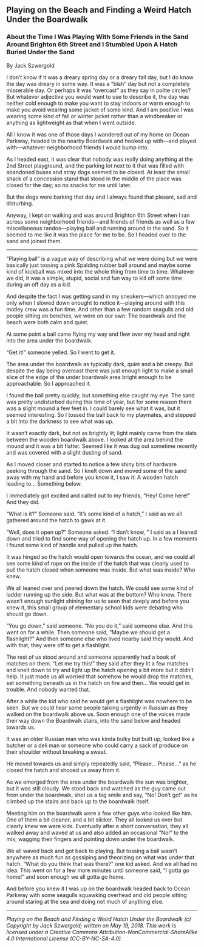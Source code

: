 ## Playing on the Beach and Finding a Weird Hatch Under the Boardwalk
### About the Time I Was Playing With Some Friends in the Sand Around Brighton 6th Street and I Stumbled Upon A Hatch Buried Under the Sand

By Jack Szwergold

I don’t know if it was a dreary spring day or a dreary fall day, but I do know the day was dreary in some way. It was a “blah” day but not a completely misserable day. Or perhaps it was “overcast” as they say in polite circles? But whatever adjective you would want to use to describe it, the day was neither cold enough to make you want to stay indoors or warm enough to make you avoid wearing some jacket of some kind. And I am positive I was wearing some kind of fall or winter jacket rather than a windbreaker or anything as lightweight as that when I went outside.

All I know it was one of those days I wandered out of my home on Ocean Parkway, headed to the nearby Boardwalk and hooked up with—and played with—whatever neighborhood friends I would bump into.

As I headed east, it was clear that nobody was really doing anything at the 2nd Street playground, and the parking lot next to it that was filled with abandoned buses and stray dogs seemed to be closed. At least the small shack of a concession stand that stood in the middle of the place was closed for the day; so no snacks for me until later.

But the dogs were barking that day and I always found that plesant, sad and disturbing.

Anyway, I kept on walking and was around Brighton 6th Street when I ran across some neighborhood friends—and friends of friends as well as a few miscellaneous randos—playing ball and running around in the sand. So it seemed to me like it was the place for me to be. So I headed over to the sand and joined them.

***

“Playing ball” is a vague way of describing what we were doing but we were basically just tossing a pink Spalding rubber ball around and maybe some kind of kickball was mixed into the whole thing from time to time. Whatever we did, it was a simple, stupid, social and fun way to kill off some time during an off day as a kid.

And despite the fact I was getting sand in my sneakers—which annoyed me only when I slowed down enought to notice it—playing around with this motley crew was a fun time. And other than a few random seagulls and old people sitting on benches, we were on our own: The boardwalk and the beach were both calm and quiet. 

At some point a ball came flying my way and flew over my head and right into the area under the boardwalk.

“Get it!” someone yelled. So I went to get it.

The area under the boardwalk as typically dark, quiet and a bit creepy. But despite the day being overcast there was just enough light to make a small slice of the edge of the under boardwalk area bright enough to be approachable. So I approached it.

I found the ball pretty quickly, but something else caught my eye. The sand was pretty undisturbed during this time of year, but for some reason there was a slight mound a few feet in. I could barely see what it was, but it seemed interesting. So I tossed the ball back to my playmates, and stepped a bit into the darkness to see what was up.

It wasn’t exactly dark, but not as brightly lit; light mainly came from the slats between the wooden boardwalk above. I looked at the area behind the mound and it was a bit flatter. Seemed like it was dug out sometime recently and was covered with a slight dusting of sand.

As I moved closer and started to notice a few shiny bits of hardware peeking through the sand. So I knelt down and moved some of the sand away with my hand and before you know it, I saw it: A wooden hatch leading to… Something below.

I immediately got excited and called out to my friends, “Hey! Come here!” And they did.

“What is it?” Someone said. “It’s some kind of a hatch,” I said as we all gathered around the hatch to gawk at it.

“Well, does it open up?” Someone asked. “I don’t know, ” I said as a I leaned down and tried to find some way of opening the hatch up. In a few moments I found some kind of handle and pulled up the hatch.

It was hinged so the hatch would open towards the ocean, and we could all see some kind of rope on the inside of the hatch that was clearly used to pull the hatch closed when someone was inside. But what was inside? Who knew.

We all leaned over and peered down the hatch. We could see some kind of ladder running up the side. But what was at the bottom? Who knew. There wasn’t enough sunlight shining for us to seen that deeply and before you knew it, this small group of elementary school kids were debating who should go down.

“You go down,” said someone. “No you do it,” said someone else. And this went on for a while. Then someone said, “Maybe we should get a flashlight?” And then someone else who lived nearby said they would. And with that, they were off to get a flashlight.

The rest of us stood around and someone apparently had a book of matches on them. “Let me try this!” they said after they lit a few matches and knelt down to try and light up the hatch opening a bit more but it didn’t help. It just made us all worried that somehow he would drop the matches, set something beneath us in the hatch on fire and then… We would get in trouble. And nobody wanted that.

After a while the kid who said he would get a flashlight was nowhere to be seen. But we could hear some people talking urgently in Russian as they walked on the boardwalk above us. Soon enough one of the voices made their way down the Boardwalk stairs, into the sand below and headed towards us.

It was an older Russian man who was kinda bulky but built up; looked like a butcher or a deli man or someone who could carry a sack of produce on their shoulder without breaking a sweat.

He moved towards us and simply repeatedly said, “Please… Please…” as he closed the hatch and shooed us away from it.

As we emerged from the area under the boardwalk the sun was brighter, but it was still cloudy. We stood back and watched as the guy came out from under the boardwalk, shot us a big smile and say, “No! Don’t go!” as he climbed up the stairs and back up to the boardwalk itself.

Meeting him on the boardwalk were a few other guys who looked like him. One of them a bit cleaner, and a bit slicker. They all looked us over but clearly knew we were kids. Eventually after a short conversation, they all walked away and waved at us and also added an occasional “No!” to the mix; wagging their fingers and pointing down under the boardwalk.

We all waved back and got back to playing. But tossing a ball wasn’t anywhere as much fun as gossiping and theorizing on what was under that hatch. “What do you think that was there?” one kid asked. And we all had no idea. This went on for a few more minutes until someone said, “I gotta go home!” and soon enough we all gotta go home.

And before you knew it I was up on the boardwalk headed back to Ocean Parkway with some seagulls squawking overhead and old people sitting around staring at the sea and doing not much of anything else.

***

*Playing on the Beach and Finding a Weird Hatch Under the Boardwalk (c) Copyright by Jack Szwergold; written on May 19, 2018. This work is licensed under a Creative Commons Attribution-NonCommercial-ShareAlike 4.0 International License (CC-BY-NC-SA-4.0).*
